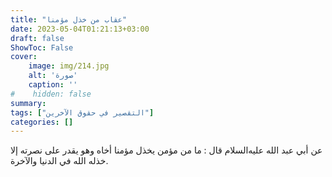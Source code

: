 ```yaml
---
title: "عقاب من خذل مؤمنا"
date: 2023-05-04T01:21:13+03:00
draft: false
ShowToc: False
cover:
    image: img/214.jpg
    alt: 'صورة'
    caption: ''
#    hidden: false
summary: 
tags: ["التقصير في حقوق الآخرين"]
categories: []
---
```

عن أبي عبد الله
عليه‌السلام قال : ما من مؤمن يخذل مؤمنا أخاه وهو يقدر على نصرته
إلا خذله الله في الدنيا والآخرة.

